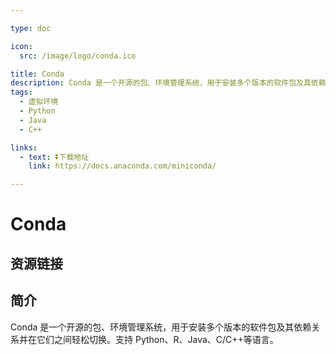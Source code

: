```yaml
---

type: doc

icon:
  src: /image/logo/conda.ico

title: Conda
description: Conda 是一个开源的包、环境管理系统，用于安装多个版本的软件包及其依赖关系并在它们之间轻松切换。支持 Python、R、Java、C/C++等语言。
tags:
  - 虚拟环境
  - Python
  - Java
  - C++

links:
  - text: ⏬下载地址
    link: https://docs.anaconda.com/miniconda/

---
```


<ShowLogo />

# Conda

<ShowTags />

<ShowBreadcrumb />

## 资源链接

<ShowLinks />

## 简介

Conda 是一个开源的包、环境管理系统，用于安装多个版本的软件包及其依赖关系并在它们之间轻松切换。支持 Python、R、Java、C/C++等语言。
